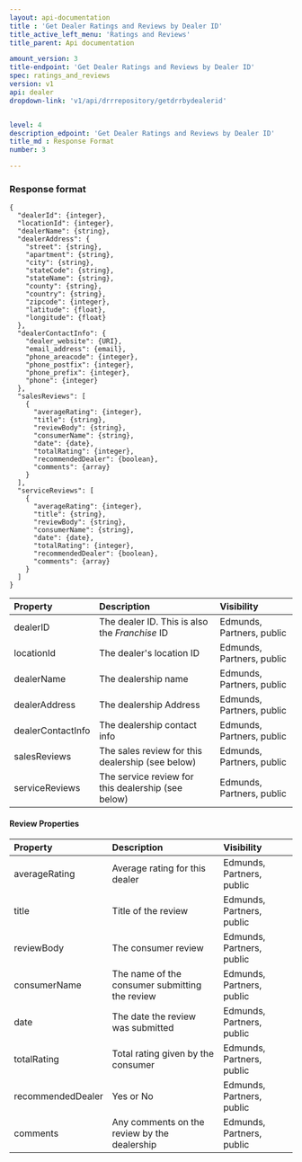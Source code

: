 ```yaml
---
layout: api-documentation
title : 'Get Dealer Ratings and Reviews by Dealer ID'
title_active_left_menu: 'Ratings and Reviews'
title_parent: Api documentation

amount_version: 3
title-endpoint: 'Get Dealer Ratings and Reviews by Dealer ID'
spec: ratings_and_reviews
version: v1
api: dealer
dropdown-link: 'v1/api/drrrepository/getdrrbydealerid'


level: 4
description_edpoint: 'Get Dealer Ratings and Reviews by Dealer ID'
title_md : Response Format
number: 3

---
```



### Response format

	{
	  "dealerId": {integer},
	  "locationId": {integer},
	  "dealerName": {string},
	  "dealerAddress": {
	    "street": {string},
	    "apartment": {string},
	    "city": {string},
	    "stateCode": {string},
	    "stateName": {string},
	    "county": {string},
	    "country": {string},
	    "zipcode": {integer},
	    "latitude": {float},
	    "longitude": {float}
	  },
	  "dealerContactInfo": {
	    "dealer_website": {URI},
	    "email_address": {email},
	    "phone_areacode": {integer},
	    "phone_postfix": {integer},
	    "phone_prefix": {integer},
	    "phone": {integer}
	  },
	  "salesReviews": [
	    {
	      "averageRating": {integer},
	      "title": {string},
	      "reviewBody": {string},
	      "consumerName": {string},
	      "date": {date},
	      "totalRating": {integer},
	      "recommendedDealer": {boolean},
	      "comments": {array}
	    }
	  ],
	  "serviceReviews": [
		{
	      "averageRating": {integer},
		  "title": {string},
		  "reviewBody": {string},
		  "consumerName": {string},
		  "date": {date},
		  "totalRating": {integer},
		  "recommendedDealer": {boolean},
		  "comments": {array}
	    }
	  ]
	}

| Property      				| Description                         						| Visibility    			|
|:------------------------------|:----------------------------------------------------------|:--------------------------|
| dealerID				   		| The dealer ID. This is also the *Franchise* ID			| Edmunds, Partners, public |
| locationId    		    	| The dealer's location ID									| Edmunds, Partners, public |
| dealerName    		    	| The dealership name			 							| Edmunds, Partners, public |
| dealerAddress	    		   	| The dealership Address									| Edmunds, Partners, public |
| dealerContactInfo		     	| The dealership contact info						 		| Edmunds, Partners, public |
| salesReviews		     		| The sales review for this dealership (see below)	 		| Edmunds, Partners, public |
| serviceReviews		     	| The service review for this dealership (see below)		| Edmunds, Partners, public |


#### Review Properties

| Property      				| Description                         						| Visibility    			|
|:------------------------------|:----------------------------------------------------------|:--------------------------|
| averageRating	    		   	| Average rating for this dealer	 						| Edmunds, Partners, public |
| title		    	    		| Title of the review										| Edmunds, Partners, public |
| reviewBody	    		   	| The consumer review										| Edmunds, Partners, public |
| consumerName	    		   	| The name of the consumer submitting the review			| Edmunds, Partners, public |
| date		    		  		| The date the review was submitted						 	| Edmunds, Partners, public |
| totalRating		    		| Total rating given by the consumer						| Edmunds, Partners, public |
| recommendedDealer	    	  	| Yes or No		 											| Edmunds, Partners, public |
| comments		    	    	| Any comments on the review by the dealership				| Edmunds, Partners, public |
